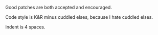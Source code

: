 Good patches are both accepted and encouraged.

Code style is K&R minus cuddled elses, because I hate cuddled 
elses.

Indent is 4 spaces.
